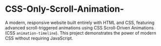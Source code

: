 # CSS-Only-Scroll-Animation-
A modern, responsive website built entirely with HTML and CSS, featuring advanced scroll-triggered animations using CSS Scroll-Driven Animations (CSS `animation-timeline`). This project demonstrates the power of modern CSS without requiring JavaScript.
